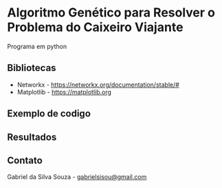 # Algoritmo Genético para Resolver o Problema do Caixeiro Viajante
Programa em python
## Bibliotecas
* Networkx - https://networkx.org/documentation/stable/# <Br>
* Matplotlib - https://matplotlib.org <Br>

## Exemplo de codigo

## Resultados

## Contato

Gabriel da Silva Souza - gabrielsisou@gmail.com

